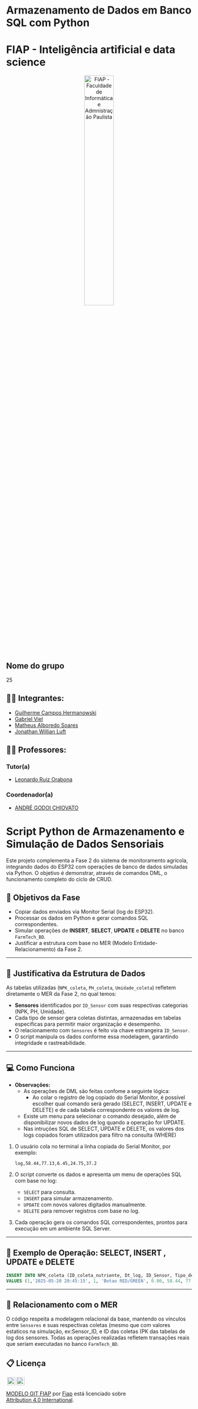 # Armazenamento de Dados em Banco SQL com Python

# FIAP - Inteligência artificial e data science

<p align="center">
<a href= "https://www.fiap.com.br/"><img src="assets/logo-fiap.png" alt="FIAP - Faculdade de Informática e Admnistração Paulista" border="0" width=40% height=40%></a>
</p>

## Nome do grupo
25

## 👨‍🎓 Integrantes: 
- <a href="https://www.linkedin.com/company/inova-fusca">Guilherme Campos Hermanowski </a>
- <a href="https://www.linkedin.com/company/inova-fusca">Gabriel Viel </a>
- <a href="https://www.linkedin.com/company/inova-fusca"> Matheus Alboredo Soares</a> 
- <a href="https://www.linkedin.com/company/inova-fusca">Jonathan Willian Luft </a>

## 👩‍🏫 Professores:
### Tutor(a) 
- <a href="https://www.linkedin.com/company/inova-fusca">Leonardo Ruiz Orabona</a>
### Coordenador(a)
- <a href="https://www.linkedin.com/company/inova-fusca">ANDRÉ GODOI CHIOVATO</a>


# Script Python de Armazenamento e Simulação de Dados Sensoriais

Este projeto complementa a Fase 2 do sistema de monitoramento agrícola, integrando dados do ESP32 com operações de banco de dados simuladas via Python. O objetivo é demonstrar, através de comandos DML, o funcionamento completo do ciclo de CRUD.

## 📌 Objetivos da Fase

- Copiar dados enviados via Monitor Serial (log do ESP32).
- Processar os dados em Python e gerar comandos SQL correspondentes.
- Simular operações de **INSERT**, **SELECT**, **UPDATE** e **DELETE** no banco `FarmTech_BD`.
- Justificar a estrutura com base no MER (Modelo Entidade-Relacionamento) da Fase 2.

---

## 🧠 Justificativa da Estrutura de Dados

As tabelas utilizadas (`NPK_coleta`, `PH_coleta`, `Umidade_coleta`) refletem diretamente o MER da Fase 2, no qual temos:

- **Sensores** identificados por `ID_Sensor` com suas respectivas categorias (NPK, PH, Umidade).
- Cada tipo de sensor gera coletas distintas, armazenadas em tabelas específicas para permitir maior organização e desempenho.
- O relacionamento com `Sensores` é feito via chave estrangeira `ID_Sensor`.
- O script manipula os dados conforme essa modelagem, garantindo integridade e rastreabilidade.

---

## 💻 Como Funciona

- **Observações:**
  - As operações de DML são feitas confome a seguinte lógica:
    - Ao colar o registro de log copiado do Serial Monitor, é possível escolher qual comando será gerado (SELECT, INSERT, UPDATE e DELETE) e de cada tabela correspondente os valores de log.
  - Existe um menu para selecionar o comando desejado, além de disponibilizar novos dados de log quando a operação for UPDATE.
  - Nas intruções SQL de SELECT, UPDATE e DELETE, os valores dos logs copiados foram utilizados para filtro na consulta (WHERE)

  
1. O usuário cola no terminal a linha copiada do Serial Monitor, por exemplo:  
   ```
   log,58.44,77.13,6.45,24.75,37.2
   ```

2. O script converte os dados e apresenta um menu de operações SQL com base no log:
   - `SELECT` para consulta.
   - `INSERT` para simular armazenamento.
   - `UPDATE` com novos valores digitados manualmente.
   - `DELETE` para remover registros com base no log.

3. Cada operação gera os comandos SQL correspondentes, prontos para execução em um ambiente SQL Server.


---

## 🧪 Exemplo de Operação: SELECT, INSERT , UPDATE e DELETE

```sql
INSERT INTO NPK_coleta (ID_coleta_nutriente, Dt_log, ID_Sensor, Tipo_desc, Nitrogenio, Fosforo, Potassio, Unidades)
VALUES (1,'2025-05-20 20:45:15', 1, 'Botao RED/GREEN', 0.00, 58.44, 77.13, 'mol');
```

---

## 🔗 Relacionamento com o MER

O código respeita a modelagem relacional da base, mantendo os vínculos entre `Sensores` e suas respectivas coletas (mesmo que com valores estaticos na simulação, ex:Sensor_ID, e ID das coletas (PK das tabelas de log dos sensores.
Todas as operações realizadas refletem transações reais que seriam executadas no banco `FarmTech_BD`.





## 📋 Licença

<img style="height:22px!important;margin-left:3px;vertical-align:text-bottom;" src="https://mirrors.creativecommons.org/presskit/icons/cc.svg?ref=chooser-v1"><img style="height:22px!important;margin-left:3px;vertical-align:text-bottom;" src="https://mirrors.creativecommons.org/presskit/icons/by.svg?ref=chooser-v1"><p xmlns:cc="http://creativecommons.org/ns#" xmlns:dct="http://purl.org/dc/terms/"><a property="dct:title" rel="cc:attributionURL" href="https://github.com/agodoi/template">MODELO GIT FIAP</a> por <a rel="cc:attributionURL dct:creator" property="cc:attributionName" href="https://fiap.com.br">Fiap</a> está licenciado sobre <a href="http://creativecommons.org/licenses/by/4.0/?ref=chooser-v1" target="_blank" rel="license noopener noreferrer" style="display:inline-block;">Attribution 4.0 International</a>.</p>
